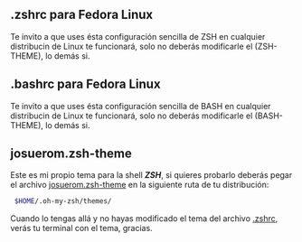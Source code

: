 ## .zshrc para Fedora Linux
Te invito a que uses ésta configuración sencilla de ZSH en cualquier distribucin de Linux te funcionará, solo no deberás modificarle el (ZSH-THEME), lo demás si.

## .bashrc para Fedora Linux
Te invito a que uses ésta configuración sencilla de BASH en cualquier distribucin de Linux te funcionará, solo no deberás modificarle el (BASH-THEME), lo demás si.

## josuerom.zsh-theme
Este es mi propio tema para la shell ***ZSH***, si quieres probarlo deberás pegar el archivo [josuerom.zsh-theme](https://github.com/josuerom/shell-linux/blob/main/josuerom.zsh-theme) en la siguiente ruta de tu distribución:
~~~zsh
 $HOME/.oh-my-zsh/themes/
~~~
Cuando lo tengas allá y no hayas modificado el tema del archivo [.zshrc](https://github.com/josuerom/shell-linux/blob/main/.zshrc), verás tu terminal con el tema, gracias.

